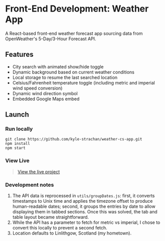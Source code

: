 # Front-End Development: Weather App

A React-based front-end weather forecast app sourcing data from OpenWeather's 5-Day/3-Hour Forecast API.

## Features
* City search with animated show/hide toggle
* Dynamic background based on current weather conditions
* Local storage to resume the last searched location
* Celsius/Fahrenheit temperature toggle (including metric and imperial wind speed conversion)
* Dynamic wind direction symbol
* Embedded Google Maps embed

## Launch

### Run locally

```
git clone https://github.com/kyle-strachan/weather-cs-app.git
npm install
npm start
```

### View Live

> [View the live project](https://weather.kylestrachan.com "weather.kylestrachan.com")

### Development notes
1. The API data is reprocessed in `utils/groupDates.js`: first, it converts timestamps to Unix time and applies the timezone offset to produce human-readable dates; second, it groups the entries by date to allow displaying them in tabbed sections. Once this was solved, the tab and table layout became straightforward.
2. While the API has a parameter to fetch for metric vs imperial, I chose to convert this locally to prevent a second fetch.
3. Location defaults to Linlithgow, Scotland (my hometown).


